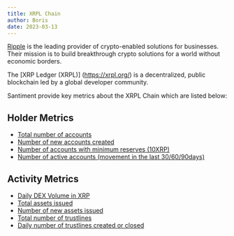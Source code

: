 ```yaml
---
title: XRPL Chain
author: Boris
date: 2023-03-13
---
```


[Ripple](https://ripple.com/) is the leading provider of crypto-enabled solutions for businesses. Their mission is to build breakthrough crypto solutions for a world without economic borders.

The [XRP Ledger (XRPL)] (https://xrpl.org/) is a decentralized, public blockchain led by a global developer community.

Santiment provide key metrics about the XRPL Chain which are listed below:

## Holder Metrics
- [Total number of accounts](/metrics/xrpl/total-number-of-accounts)
- [Number of new accounts created](/metrics/network-growth/)
- [Number of accounts with minimum reserves (10XRP)](/metrics/xrpl/number-of-accounts-with-minimum-reserves)
- [Number of active accounts (movement in the last 30/60/90days)](/metrics/xrpl/number-of-active-accounts)

## Activity Metrics
- [Daily DEX Volume in XRP](/metrics/xrpl/daily-dex-volume-in-xrp)
- [Total assets issued](/metrics/xrpl/assets-issued)
- [Number of new assets issued](/metrics/xrpl/assets-issued)
- [Total number of trustlines](/metrics/xrpl/trustline-count)
- [Daily number of trustlines created or closed](/metrics/xrpl/trustline-count)
